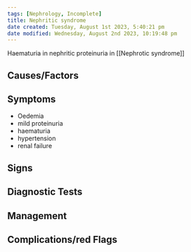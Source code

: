 ```yaml
---
tags: [Nephrology, Incomplete]
title: Nephritic syndrome
date created: Tuesday, August 1st 2023, 5:40:21 pm
date modified: Wednesday, August 2nd 2023, 10:19:48 pm
---
```


Haematuria in nephritic proteinuria in [[Nephrotic syndrome]]

## Causes/Factors

## Symptoms

- Oedemia
- mild proteinuria
- haematuria
- hypertension
- renal failure

## Signs

## Diagnostic Tests

## Management

## Complications/red Flags
